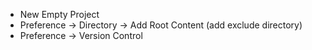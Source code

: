 * New Empty Project
* Preference -> Directory -> Add Root Content (add exclude directory)
* Preference -> Version Control
